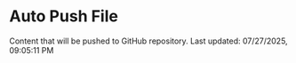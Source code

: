 # Auto Push File

Content that will be pushed to GitHub repository.
Last updated: 07/27/2025, 09:05:11 PM
